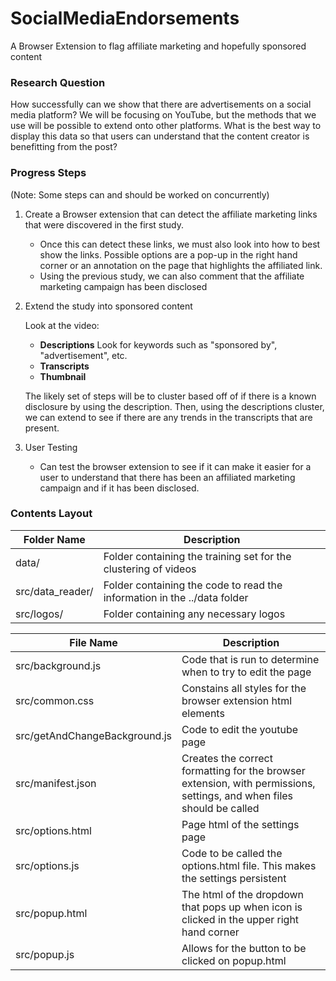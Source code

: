 # SocialMediaEndorsements
A Browser Extension to flag affiliate marketing and hopefully sponsored content


### Research Question
How successfully can we show that there are advertisements on a social media platform? We will be focusing on YouTube, but the methods that we use will be possible to extend onto other platforms. What is the best way to display this data so that users can understand that the content creator is benefitting from the post?


### Progress Steps
(Note: Some steps can and should be worked on concurrently)
1. Create a Browser extension that can detect the affiliate marketing links that were discovered in the first study. 
	* Once this can detect these links, we must also look into how to best show the links. Possible options are a pop-up in the right hand corner or an annotation on the page that highlights the affiliated link.
	* Using the previous study, we can also comment that the affiliate marketing campaign has been disclosed

2. Extend the study into sponsored content
	
	Look at the video:
	* **Descriptions** Look for keywords such as "sponsored by", "advertisement", etc.
	* **Transcripts**
	* **Thumbnail**

	The likely set of steps will be to cluster based off of if there is a known disclosure by using the description. Then, using the descriptions cluster, we can extend to see if there are any trends in the transcripts that are present.

3. User Testing
	* Can test the browser extension to see if it can make it easier for a user to understand that there has been an affiliated marketing campaign and if it has been disclosed.

### Contents Layout

| Folder Name                    | Description                                                                |
| -----------------              | -----------                                                                |
| data/                          | Folder containing the training set for the clustering of videos            |
| src/data_reader/               | Folder containing the code to read the information in the ../data folder   |
| src/logos/                     | Folder containing any necessary logos                                      |

| File Name                      | Description                                                                |
| -----------------              | -----------                                                                | 
| src/background.js              | Code that is run to determine when to try to edit the page                 |
| src/common.css                 | Constains all styles for the browser extension html elements               |
| src/getAndChangeBackground.js  | Code to edit the youtube page                                              |
| src/manifest.json              | Creates the correct formatting for the browser extension, with permissions, settings, and when files should be called |
| src/options.html               | Page html of the settings page                                             |
| src/options.js                 | Code to be called the options.html file. This makes the settings persistent|
| src/popup.html                 | The html of the dropdown that pops up when icon is clicked in the upper right hand corner |
| src/popup.js                   | Allows for the button to be clicked on popup.html                          |
